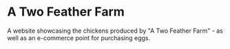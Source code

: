 # A Two Feather Farm
A website showcasing the chickens produced by "A Two Feather Farm" - as well as an e-commerce point for purchasing eggs.
